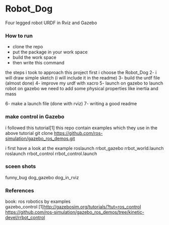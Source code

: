 # Robot_Dog
Four legged robot URDF in Rviz and Gazebo

### How to run
* clone the repo <br/>
* put the package in your work space <br/>
* build the work space <br/>
* then write this command <br/>

the steps i took to approach this project
first i choose the Robot_Dog
2- i will draw simple sketch (i will include it in the readme)
3- build the urdf file (almost done)
4- improve my urdf with xacro
5- launch on gazebo
    to launch robot on gazebo we need to add some physical properties like inertia and mass

6- make a launch file (done with rviz)
7- writing a good readme

### make control in Gazebo
i followed this tutorial[1]
this repo contain examples which they use in the above tutorial git clone https://github.com/ros-simulation/gazebo_ros_demos.git

i first have a look at the example
roslaunch rrbot_gazebo rrbot_world.launch
roslaunch rrbot_control rrbot_control.launch
### sceen shots
funny_bug
dog_gazebo
dog_in_rviz
### References
book: ros robotics by examples <br/>
gazebo_control
[1]http://gazebosim.org/tutorials/?tut=ros_control
https://github.com/ros-simulation/gazebo_ros_demos/tree/kinetic-devel/rrbot_control
